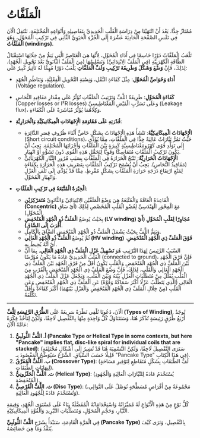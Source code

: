 # الْمَلَفَّاتُ

مُمْتَازٌ جِدًّا. بَعْدَ أَنْ انْتَهَيْنَا مِنْ دِرَاسَةِ الْقَلْبِ الْحَدِيدِيِّ بِتَفَاصِيلِهِ وَأَنْوَاعِهِ الْمُخْتَلِفَةِ، نَنْتَقِلُ الْآنَ فِي نَفْسِ الصَّفْحَةِ الْحَادِيَةَ عَشْرَةَ إِلَى الْجُزْءِ الْحَيَوِيِّ الثَّانِي فِي تَرْكِيبِ الْمُحَوِّلِ، وَهُوَ **الْمَلَفَّاتُ (windings)**.

تَلْعَبُ الْمَلَفَّاتُ دَوْرًا حَاسِمًا فِي أَدَاءِ الْمُحَوِّلِ، لِأَنَّهَا هِيَ الْعَنَاصِرُ الَّتِي يَتِمُّ مِنْ خِلَالِهَا اسْتِقْبَالُ الطَّاقَةِ الْكَهْرَبِيَّةِ (فِي الْمَلَفِّ الِابْتِدَائِيِّ) وَتَسْلِيمُهَا (مِنَ الْمَلَفِّ الثَّانَوِيِّ بَعْدَ تَحْوِيلِ الْجُهْدِ). لِذَلِكَ، فَإِنَّ **وَضْعَ وَشَكْلَ وَطَرِيقَةَ تَرْكِيبِ وَلَفِّ الْمَلَفَّاتِ** يَلْعَبُ دَوْرًا مُهِمًّا لَهُ تَأْثِيرٌ كَبِيرٌ عَلَى:

*   **أَدَاءِ وَخَوَاصِّ الْمُحَوِّلِ**: مِثْلَ كَفَاءَةِ النَّقْلِ، وَنِسْبَةِ التَّحْوِيلِ الْفِعْلِيَّةِ، وَتَنَاظُمِ الْجُهْدِ (Voltage regulation).
*   **كَفَاءَةِ الْمُحَوِّلِ**: طَرِيقَةُ اللَّفِّ وَتَرْتِيبُ الْمَلَفَّاتِ تُؤَثِّرُ عَلَى مِقْدَارِ مَفَاقِيدِ النُّحَاسِ (Copper losses or I²R losses) وَعَلَى تَسَرُّبِ الْفَيْضِ الْمَغْنَاطِيسِيِّ (Leakage flux)، وَكِلَاهُمَا يُؤَثِّرُ مُبَاشَرَةً عَلَى الْكَفَاءَةِ.
*   **قُدْرَتِهِ عَلَى مُقَاوَمَةِ الْإِجْهَادَاتِ الْمِيكَانِيكِيَّةِ وَالْحَرَارِيَّةِ**:
    *   **الْإِجْهَادَاتُ الْمِيكَانِيكِيَّةُ**: تَنْشَأُ هَذِهِ الْإِجْهَادَاتُ بِشَكْلٍ خَاصٍّ أَثْنَاءَ ظُرُوفِ قِصَرِ الدَّائِرَةِ (Short circuit conditions)، حَيْثُ تَمُرُّ تَيَّارَاتٌ عَالِيَةٌ جِدًّا فِي الْمَلَفَّاتِ، مِمَّا يُؤَدِّي إِلَى تَوَلُّدِ قُوًى كَهْرُومَغْنَاطِيسِيَّةٍ كَبِيرَةٍ بَيْنَ الْمَلَفَّاتِ وَأَجْزَائِهَا الْمُخْتَلِفَةِ. يَجِبُ أَنْ يَكُونَ تَرْكِيبُ الْمَلَفَّاتِ مُتَمَاسِكًا وَقَوِيًّا لِتَحَمُّلِ هَذِهِ الْقُوَى دُونَ تَشَوُّهٍ أَوْ انْهِيَارٍ.
    *   **الْإِجْهَادَاتُ الْحَرَارِيَّةُ**: تَنْتُجُ الْحَرَارَةُ فِي الْمَلَفَّاتِ بِسَبَبِ مُرُورِ التَّيَّارِ الْكَهْرَبَائِيِّ (مَفَاقِيدُ النُّحَاسِ). يَجِبُ أَنْ يُسْمَحَ تَرْكِيبُ الْمَلَفَّاتِ بِتَصْرِيفِ هَذِهِ الْحَرَارَةِ بِكَفَاءَةٍ لِمَنْعِ ارْتِفَاعِ دَرَجَةِ حَرَارَةِ الْمَلَفَّاتِ بِشَكْلٍ مُفْرِطٍ، مِمَّا قَدْ يُؤَدِّي إِلَى تَلَفِ الْعَزْلِ وَانْهِيَارِ الْمُحَوِّلِ.

*   **الْخِبْرَةُ الْمُتَّبَعَةُ فِي تَرْكِيبِ الْمَلَفَّاتِ**:
    *   الْقَاعِدَةُ الْعَامَّةُ وَالْمُتَّبَعَةُ هِيَ وَضْعُ الْمَلَفَّيْنِ الِابْتِدَائِيِّ وَالثَّانَوِيِّ **مُتَمَرْكِزَيْنِ (Concentric)** مَعَ الْمِحْوَرِ الْهَنْدَسِيِّ لِعُضْوِ الْقَلْبِ الْمُخَصَّصِ لِذَلِكَ (أَيْ سَاقِ الْمُحَوِّلِ).
    *   بِحَيْثُ يُوضَعُ **الْمَلَفُّ ذُو الْجُهْدِ الْمُنْخَفِضِ (LV winding) مُجَاوِرًا لِقَلْبِ الْمُحَوِّلِ (أَيْ أَقْرَبَ إِلَى السَّاقِ)**.
    *   وَيَتِمُّ اللَّفُّ بِحَيْثُ يَشْمَلُ الْمَلَفُّ ذُو الْجُهْدِ الْمُنْخَفِضِ السَّاقَ بِالْكَامِلِ.
    *   ثُمَّ يُوضَعُ **الْمَلَفُّ ذُو الْجُهْدِ الْعَالِي (HV winding) فَوْقَ الْمَلَفِّ ذِي الْجُهْدِ الْمُنْخَفِضِ**، أَيْ أَنَّهُ يُحِيطُ بِهِ.
    *   السَّبَبُ الرَّئِيسُ لِهَذَا التَّرْتِيبِ هُوَ **تَسْهِيلُ عَزْلِ الْمَلَفِّ ذِي الْجُهْدِ الْعَالِي**. بِمَا أَنَّ الْقَلْبَ الْحَدِيدِيَّ عَادَةً مَا يَكُونُ مُؤَرَّضًا (connected to ground)، فَإِنَّ فَرْقَ الْجُهْدِ بَيْنَ الْمَلَفِّ ذِي الْجُهْدِ الْمُنْخَفِضِ وَالْقَلْبِ يَكُونُ أَقَلَّ مِنْ فَرْقِ الْجُهْدِ بَيْنَ الْمَلَفِّ ذِي الْجُهْدِ الْعَالِي وَالْقَلْبِ. لِذَلِكَ، فَإِنَّ وَضْعَ الْمَلَفِّ ذِي الْجُهْدِ الْمُنْخَفِضِ بِالْقُرْبِ مِنَ الْقَلْبِ يُقَلِّلُ مِنْ مُتَطَلَّبَاتِ الْعَزْلِ بَيْنَهُ وَبَيْنَ الْقَلْبِ، وَيَجْعَلُ عَزْلَ الْمَلَفِّ ذِي الْجُهْدِ الْعَالِي (الَّذِي يَتَطَلَّبُ عَزْلًا أَكْثَرَ سَمَاكَةً وَقُوَّةً) عَنِ الْمَلَفِّ ذِي الْجُهْدِ الْمُنْخَفِضِ وَعَنِ الْقَلْبِ (مِنْ خِلَالِ الْمَلَفِّ ذِي الْجُهْدِ الْمُنْخَفِضِ وَالْعَزْلِ بَيْنَهُمَا) أَكْثَرَ كَفَاءَةً وَأَقَلَّ تَكْلُفَةً.

---
الْآنَ، دَعُونَا نُلْقِي نَظْرَةً سَرِيعَةً عَلَى **الطُّرُقِ الرَّئِيسَةِ لِلَّفِّ (Types of Winding)**. تُوجَدُ أَرْبَعُ طُرُقٍ رَئِيسَةٍ تُذْكَرُ هُنَا، وَسَنَتَنَاوَلُ كُلَّ وَاحِدَةٍ مِنْهَا بِالتَّفْصِيلِ لَاحِقًا، وَلَكِنْ لِنَأْخُذْ فِكْرَةً عَامَّةً الْآنَ:

1.  **أ. اللَّفُّ اللُّولَبِيُّ (Pancake Type or Helical Type in some contexts, but here "Pancake" implies flat, disc-like spiral for individual coils that are stacked)**: (سَنَرَى التَّفْصِيلَ لَاحِقًا، وَلَكِنَّ التَّسْمِيَةَ هُنَا قَدْ تُشِيرُ إِلَى أَشْكَالٍ مُخْتَلِفَةٍ قَلِيلًا حَسَبَ السِّيَاقِ. الشَّرْحُ سَيُوَضِّحُ الْمَقْصُودَ بِـ "Pancake Type" فِي هَذَا الْكِتَابِ).
2.  **ب. اللَّفُّ الْمُفَرَّقُ (Crossover Type)**: (لَفُّ الطَّبَقَاتِ بِشَكْلٍ مُتَقَاطِعٍ لِتَوْفِيرِ مَسَاحَةٍ لِنِهَايَاتِ الطَّبَقَاتِ).
3.  **ت. اللَّفُّ الْحَلَزُونِيُّ (Helical Type)**: (يُسْتَخْدَمُ عَادَةً لِلتَّيَّارَاتِ الْعَالِيَةِ وَالْجُهُودِ الْمُنْخَفِضَةِ).
4.  **ث. اللَّفُّ الْقُرْصِيُّ (Disc Type)**: (مَجْمُوعَةٌ مِنْ أَقْرَاصٍ مُسَطَّحَةٍ تُوَصَّلُ عَلَى التَّوَالِي، وَتُسْتَخْدَمُ عَادَةً لِلْجُهُودِ الْعَالِيَةِ).

كُلُّ نَوْعٍ مِنْ هَذِهِ الْأَنْوَاعِ لَهُ مُمَيِّزَاتُهُ وَاسْتِخْدَامَاتُهُ الْمُفَضَّلَةُ بِنَاءً عَلَى مُسْتَوَى الْجُهْدِ، وَقِيمَةِ التَّيَّارِ، وَحَجْمِ الْمُحَوِّلِ، وَمُتَطَلَّبَاتِ التَّبْرِيدِ وَالْقُوَّةِ الْمِيكَانِيكِيَّةِ.

فِي الْمَرَّةِ الْقَادِمَةِ، سَنَبْدَأُ بِشَرْحِ **اللَّفِّ اللُّولَبِيِّ (Pancake Type)** بِالتَّفْصِيلِ، وَنَرَى كَيْفَ يُنَفَّذُ وَمَا هِيَ خَصَائِصُهُ.